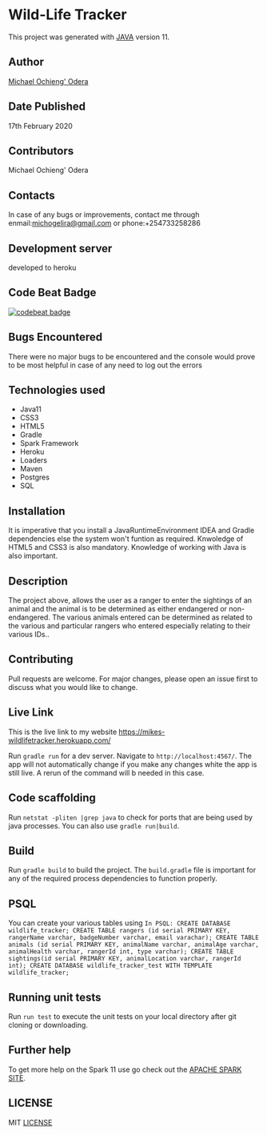 # Wild-Life Tracker

This project was generated with [JAVA](https://www.oracle.com/technetwork/java/javase/downloads/jdk11-downloads-5066655.html) version 11.

## Author
[Michael Ochieng' Odera](https://www.github.com/MichaelOdera)

## Date Published
17th February 2020


## Contributors
Michael Ochieng' Odera


## Contacts
In case of any bugs or improvements, contact me through enmail:michogelira@gmail.com or phone:+254733258286

## Development server
developed to heroku

## Code Beat Badge
[![codebeat badge](https://codebeat.co/badges/d4ca79eb-00e0-4379-8976-158bda8572d0)](https://codebeat.co/projects/github-com-michaelodera-wildlife-tracker-dev)
## Bugs Encountered
There were no major bugs to be encountered and the console would prove to be most helpful in case of any need to log out the errors

## Technologies used
* Java11
* CSS3
* HTML5
* Gradle
* Spark Framework
* Heroku
* Loaders
* Maven
* Postgres
* SQL


## Installation
It is imperative that you install a JavaRuntimeEnvironment IDEA and Gradle dependencies else the system won't funtion as required. Knwoledge 
of HTML5 and CSS3 is also mandatory. Knowledge of working with Java is also important.

## Description
The project above, allows the user as a ranger to enter the sightings of an animal and the animal is to be determined as either endangered or non-endangered. The various animals entered can be determined as related to the various and particular rangers who entered especially relating to their various IDs..

## Contributing
Pull requests are welcome. For major changes, please open an issue first to discuss what you would like to change.



## Live Link
This is the live link to my website https://mikes-wildlifetracker.herokuapp.com/

Run `gradle run` for a dev server. Navigate to `http://localhost:4567/`. The app will not automatically change if you make any changes white the app is still live. A rerun of the command will b needed in this case.

## Code scaffolding

Run `netstat -pliten |grep java` to check for ports that are being used by java processes. You can also use `gradle run|build`.

## Build

Run `gradle build` to build the project. The `build.gradle` file is important for any of the required process dependencies to function properly.


## PSQL
You can create your various tables using `In PSQL:
                                          CREATE DATABASE wildlife_tracker;
                                          CREATE TABLE rangers (id serial PRIMARY KEY, rangerName varchar, badgeNumber varchar, email varachar);
                                          CREATE TABLE animals (id serial PRIMARY KEY, animalName varchar, animalAge varchar, animalHealth varchar, rangerId int, type varchar);
                                          CREATE TABLE sightings(id serial PRIMARY KEY, animalLocation varchar, rangerId int);
                                          CREATE DATABASE wildlife_tracker_test WITH TEMPLATE wildlife_tracker;`
## Running unit tests

Run `run test` to execute the unit tests on your local directory after git cloning or downloading.


## Further help

To get more help on the Spark 11 use go check out the [APACHE SPARK SITE](https://www.oracle.com/technetwork/java/javase/downloads/jdk11-downloads-5066655.html).

##  LICENSE
MIT [LICENSE](LICENSE)